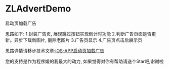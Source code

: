 # ZLAdvertDemo
启动页加载广告

思路如下:
1.封装广告页, 展现跳过按钮实现倒计时功能
2.判断广告页面是否更新。异步下载新图片, 删除老图片
3.广告页显示
4.广告页点击后展示页


思路详情请移步技术文章:[iOS-APP启动页加载广告](http://www.jianshu.com/p/c0381fa8b7e0)

您的支持是作为程序媛的我最大的动力, 如果觉得对你有帮助请送个Star吧,谢谢啦
